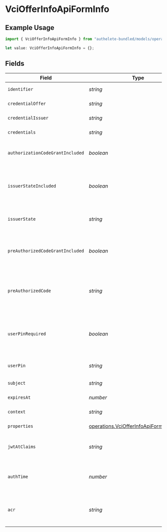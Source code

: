 # VciOfferInfoApiFormInfo

## Example Usage

```typescript
import { VciOfferInfoApiFormInfo } from "authelete-bundled/models/operations";

let value: VciOfferInfoApiFormInfo = {};
```

## Fields

| Field                                                                                                                                         | Type                                                                                                                                          | Required                                                                                                                                      | Description                                                                                                                                   |
| --------------------------------------------------------------------------------------------------------------------------------------------- | --------------------------------------------------------------------------------------------------------------------------------------------- | --------------------------------------------------------------------------------------------------------------------------------------------- | --------------------------------------------------------------------------------------------------------------------------------------------- |
| `identifier`                                                                                                                                  | *string*                                                                                                                                      | :heavy_minus_sign:                                                                                                                            | The identifier of the credential offer.                                                                                                       |
| `credentialOffer`                                                                                                                             | *string*                                                                                                                                      | :heavy_minus_sign:                                                                                                                            | The credential offer in the JSON format.                                                                                                      |
| `credentialIssuer`                                                                                                                            | *string*                                                                                                                                      | :heavy_minus_sign:                                                                                                                            | The identifier of the credential issuer.                                                                                                      |
| `credentials`                                                                                                                                 | *string*                                                                                                                                      | :heavy_minus_sign:                                                                                                                            | The value of the `credentials` object in the JSON format.                                                                                     |
| `authorizationCodeGrantIncluded`                                                                                                              | *boolean*                                                                                                                                     | :heavy_minus_sign:                                                                                                                            | The flag indicating whether the `authorization_code` object is<br/>included in the `grants` object.<br/>                                      |
| `issuerStateIncluded`                                                                                                                         | *boolean*                                                                                                                                     | :heavy_minus_sign:                                                                                                                            | The flag indicating whether the `issuer_state` property is<br/>included in the `authorization_code` object in the `grants`<br/>object.<br/>   |
| `issuerState`                                                                                                                                 | *string*                                                                                                                                      | :heavy_minus_sign:                                                                                                                            | The value of the `issuer_state` property in the<br/>`authorization_code` object in the `grants` object.<br/>                                  |
| `preAuthorizedCodeGrantIncluded`                                                                                                              | *boolean*                                                                                                                                     | :heavy_minus_sign:                                                                                                                            | The flag indicating whether the<br/>`urn:ietf:params:oauth:grant-type:pre-authorized_code` object is<br/>included in the `grants` object.<br/> |
| `preAuthorizedCode`                                                                                                                           | *string*                                                                                                                                      | :heavy_minus_sign:                                                                                                                            | The value of the `pre-authorized_code` property in the<br/>`urn:ietf:params:oauth:grant-type:pre-authorized_code` object in<br/>the `grants` object.<br/> |
| `userPinRequired`                                                                                                                             | *boolean*                                                                                                                                     | :heavy_minus_sign:                                                                                                                            | The value of the `user_pin_required` property in the<br/>`urn:ietf:params:oauth:grant-type:pre-authorized_code` object in<br/>the `grants` object.<br/> |
| `userPin`                                                                                                                                     | *string*                                                                                                                                      | :heavy_minus_sign:                                                                                                                            | The value of the user PIN associated with the credential offer.                                                                               |
| `subject`                                                                                                                                     | *string*                                                                                                                                      | :heavy_minus_sign:                                                                                                                            | The subject associated with the credential offer.                                                                                             |
| `expiresAt`                                                                                                                                   | *number*                                                                                                                                      | :heavy_minus_sign:                                                                                                                            | The time at which the credential offer will expire.                                                                                           |
| `context`                                                                                                                                     | *string*                                                                                                                                      | :heavy_minus_sign:                                                                                                                            | The general-purpose arbitrary string.                                                                                                         |
| `properties`                                                                                                                                  | [operations.VciOfferInfoApiFormProperty](../../models/operations/vciofferinfoapiformproperty.md)[]                                            | :heavy_minus_sign:                                                                                                                            | Extra properties to associate with the credential offer.                                                                                      |
| `jwtAtClaims`                                                                                                                                 | *string*                                                                                                                                      | :heavy_minus_sign:                                                                                                                            | Additional claims that are added to the payload part of the JWT<br/>access token.<br/>                                                        |
| `authTime`                                                                                                                                    | *number*                                                                                                                                      | :heavy_minus_sign:                                                                                                                            | The time at which the user authentication was performed during<br/>the course of issuing the credential offer.<br/>                           |
| `acr`                                                                                                                                         | *string*                                                                                                                                      | :heavy_minus_sign:                                                                                                                            | The Authentication Context Class Reference of the user authentication<br/>performed during the course of issuing the credential offer.<br/>   |